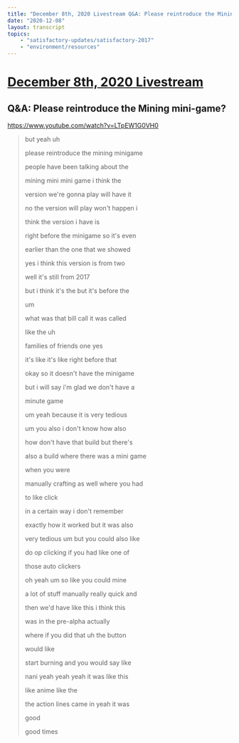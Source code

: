 ```yaml
---
title: "December 8th, 2020 Livestream Q&A: Please reintroduce the Mining mini-game?"
date: "2020-12-08"
layout: transcript
topics:
    - "satisfactory-updates/satisfactory-2017"
    - "environment/resources"
---
```

# [December 8th, 2020 Livestream](../2020-12-08.md)
## Q&A: Please reintroduce the Mining mini-game?
https://www.youtube.com/watch?v=LTpEW1G0VH0
> but yeah uh
> 
> please reintroduce the mining minigame
> 
> people have been talking about the
> 
> mining mini mini game i think the
> 
> version we're gonna play will have it
> 
> no the version will play won't happen i
> 
> think the version i have is
> 
> right before the minigame so it's even
> 
> earlier than the one that we showed
> 
> yes i think this version is from two
> 
> well it's still from 2017
> 
> but i think it's the but it's before the
> 
> um
> 
> what was that bill call it was called
> 
> like the uh
> 
> families of friends one yes
> 
> it's like it's like right before that
> 
> okay so it doesn't have the minigame
> 
> but i will say i'm glad we don't have a
> 
> minute game
> 
> um yeah because it is very tedious
> 
> um you also i don't know how also
> 
> how don't have that build but there's
> 
> also a build where there was a mini game
> 
> when you were
> 
> manually crafting as well where you had
> 
> to like click
> 
> in a certain way i don't remember
> 
> exactly how it worked but it was also
> 
> very tedious um but you could also like
> 
> do op clicking if you had like one of
> 
> those auto clickers
> 
> oh yeah um so like you could mine
> 
> a lot of stuff manually really quick and
> 
> then we'd have like this i think this
> 
> was in the pre-alpha actually
> 
> where if you did that uh the button
> 
> would like
> 
> start burning and you would say like
> 
> nani yeah yeah yeah it was like this
> 
> like anime like the
> 
> the action lines came in yeah it was
> 
> good
> 
> good times
> 
